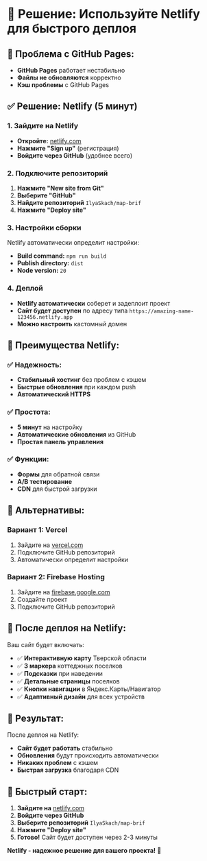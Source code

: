 # 🚀 Решение: Используйте Netlify для быстрого деплоя

## 🐛 Проблема с GitHub Pages:

- **GitHub Pages** работает нестабильно
- **Файлы не обновляются** корректно
- **Кэш проблемы** с GitHub Pages

## ✅ Решение: Netlify (5 минут)

### 1. Зайдите на Netlify

- **Откройте:** [netlify.com](https://netlify.com)
- **Нажмите "Sign up"** (регистрация)
- **Войдите через GitHub** (удобнее всего)

### 2. Подключите репозиторий

1. **Нажмите "New site from Git"**
2. **Выберите "GitHub"**
3. **Найдите репозиторий** `IlyaSkach/map-brif`
4. **Нажмите "Deploy site"**

### 3. Настройки сборки

Netlify автоматически определит настройки:

- **Build command:** `npm run build`
- **Publish directory:** `dist`
- **Node version:** `20`

### 4. Деплой

- **Netlify автоматически** соберет и задеплоит проект
- **Сайт будет доступен** по адресу типа `https://amazing-name-123456.netlify.app`
- **Можно настроить** кастомный домен

## 🎯 Преимущества Netlify:

### ✅ **Надежность:**

- **Стабильный хостинг** без проблем с кэшем
- **Быстрые обновления** при каждом push
- **Автоматический HTTPS**

### ✅ **Простота:**

- **5 минут** на настройку
- **Автоматические обновления** из GitHub
- **Простая панель управления**

### ✅ **Функции:**

- **Формы** для обратной связи
- **A/B тестирование**
- **CDN** для быстрой загрузки

## 🔄 Альтернативы:

### Вариант 1: Vercel

1. Зайдите на [vercel.com](https://vercel.com)
2. Подключите GitHub репозиторий
3. Автоматически определит настройки

### Вариант 2: Firebase Hosting

1. Зайдите на [firebase.google.com](https://firebase.google.com)
2. Создайте проект
3. Подключите GitHub репозиторий

## 📱 После деплоя на Netlify:

Ваш сайт будет включать:

- ✅ **Интерактивную карту** Тверской области
- ✅ **3 маркера** коттеджных поселков
- ✅ **Подсказки** при наведении
- ✅ **Детальные страницы** поселков
- ✅ **Кнопки навигации** в Яндекс.Карты/Навигатор
- ✅ **Адаптивный дизайн** для всех устройств

## 🎉 Результат:

После деплоя на Netlify:

- **Сайт будет работать** стабильно
- **Обновления** будут происходить автоматически
- **Никаких проблем** с кэшем
- **Быстрая загрузка** благодаря CDN

## 🚀 Быстрый старт:

1. **Зайдите на** [netlify.com](https://netlify.com)
2. **Войдите через GitHub**
3. **Выберите репозиторий** `IlyaSkach/map-brif`
4. **Нажмите "Deploy site"**
5. **Готово!** Сайт будет доступен через 2-3 минуты

**Netlify - надежное решение для вашего проекта!** 🎯
